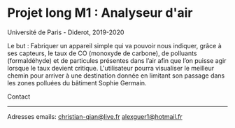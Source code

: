 # Projet long M1 : Analyseur d'air
Université de Paris - Diderot, 2019-2020

Le but : Fabriquer un appareil simple qui va pouvoir nous indiquer, grâce à ses capteurs, le taux de CO (monoxyde de carbone), de polluants (formaldéhyde) et de particules présentes dans l’air afin que l’on puisse agir lorsque le taux devient critique. L'utilisateur pourra visualiser le meilleur chemin pour arriver à une destination donnée en limitant son passage dans les zones polluées du bâtiment Sophie Germain.


Contact
_______
Adresses emails: 
christian-qian@live.fr
alexguer1@hotmail.fr
